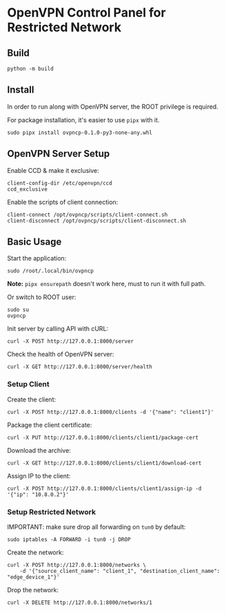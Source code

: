 # OpenVPN Control Panel for Restricted Network

## Build

```shell
python -m build
```

## Install

In order to run along with OpenVPN server, the ROOT privilege is required.

For package installation, it's easier to use `pipx` with it.

```shell
sudo pipx install ovpncp-0.1.0-py3-none-any.whl
```

## OpenVPN Server Setup

Enable CCD & make it exclusive:

```shell
client-config-dir /etc/openvpn/ccd
ccd_exclusive
```

Enable the scripts of client connection:

```shell
client-connect /opt/ovpncp/scripts/client-connect.sh
client-disconnect /opt/ovpncp/scripts/client-disconnect.sh
```

## Basic Usage

Start the application:

```shell
sudo /root/.local/bin/ovpncp
```

**Note:** `pipx ensurepath` doesn't work here, must to run it with full path.

Or switch to ROOT user:

```shell
sudo su
ovpncp
```

Init server by calling API with cURL:

```shell
curl -X POST http://127.0.0.1:8000/server
```

Check the health of OpenVPN server:

```shell
curl -X GET http://127.0.0.1:8000/server/health
```

### Setup Client

Create the client:

```shell
curl -X POST http://127.0.0.1:8000/clients -d '{"name": "client1"}'
```

Package the client certificate:

```shell
curl -X PUT http://127.0.0.1:8000/clients/client1/package-cert
```

Download the archive:

```shell
curl -X GET http://127.0.0.1:8000/clients/client1/download-cert
```

Assign IP to the client:

```shell
curl -X POST http://127.0.0.1:8000/clients/client1/assign-ip -d '{"ip": "10.8.0.2"}'
```

### Setup Restricted Network

IMPORTANT: make sure drop all forwarding on `tun0` by default:

```shell
sudo iptables -A FORWARD -i tun0 -j DROP
```

Create the network:

```shell
curl -X POST http://127.0.0.1:8000/networks \ 
    -d '{"source_client_name": "client_1", "destination_client_name": "edge_device_1"}'
```

Drop the network:

```shell
curl -X DELETE http://127.0.0.1:8000/networks/1
```
